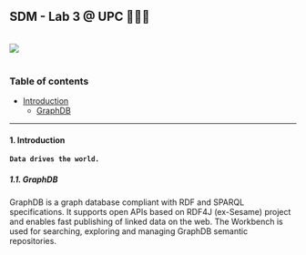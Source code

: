 ## SDM - Lab 3 @ UPC 👨🏻‍💻

</br>

<div>
  <a href="https://open.vscode.dev/mohammadzainabbas/SDM-Lab-3" target="_blank" style="cursor: pointer;"> 
    <img src="https://open.vscode.dev/badges/open-in-vscode.svg" style="cursor: pointer;"/>
  </a>
</div>

</br>

### Table of contents

- [Introduction](#introduction)
  * [GraphDB](#graph-db)

---

<a id="introduction" />

#### 1. Introduction

__`Data drives the world.`__ 


<a id="graph-db" />

##### 1.1. GraphDB

GraphDB is a graph database compliant with RDF and SPARQL specifications. It supports open APIs based on RDF4J (ex-Sesame) project and enables fast publishing of linked data on the web. The Workbench is used for searching, exploring and managing GraphDB semantic repositories.

